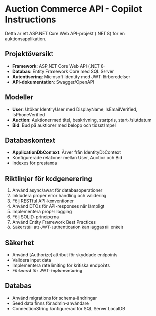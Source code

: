 <!-- Use this file to provide workspace-specific custom instructions to Copilot. For more details, visit https://code.visualstudio.com/docs/copilot/copilot-customization#_use-a-githubcopilotinstructionsmd-file -->

# Auction Commerce API - Copilot Instructions

Detta är ett ASP.NET Core Web API-projekt (.NET 8) för en auktionsapplikation.

## Projektöversikt
- **Framework**: ASP.NET Core Web API (.NET 8)
- **Databas**: Entity Framework Core med SQL Server
- **Autentisering**: Microsoft Identity med JWT-förberedelser
- **API-dokumentation**: Swagger/OpenAPI

## Modeller
- **User**: Utökar IdentityUser med DisplayName, IsEmailVerified, IsPhoneVerified
- **Auction**: Auktioner med titel, beskrivning, startpris, start-/slutdatum
- **Bid**: Bud på auktioner med belopp och tidsstämpel

## Databaskontext
- **ApplicationDbContext**: Ärver från IdentityDbContext<User>
- Konfigurerade relationer mellan User, Auction och Bid
- Indexes för prestanda

## Riktlinjer för kodgenerering
1. Använd async/await för databasoperationer
2. Inkludera proper error handling och validering
3. Följ RESTful API-konventioner
4. Använd DTOs för API-responses när lämpligt
5. Implementera proper logging
6. Följ SOLID-principerna
7. Använd Entity Framework Best Practices
8. Säkerställ att JWT-authentication kan läggas till enkelt

## Säkerhet
- Använd [Authorize] attribut för skyddade endpoints
- Validera input data
- Implementera rate limiting för kritiska endpoints
- Förbered för JWT-implementering

## Databas
- Använd migrations för schema-ändringar
- Seed data finns för admin-användare
- ConnectionString konfigurerad för SQL Server LocalDB
